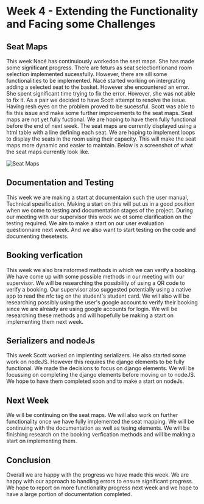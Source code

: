 # Week 4 - Extending the Functionality and Facing some Challenges

## Seat Maps
This week Nacé has continuiously workedon the seat maps. She has made some significant progress. There are feturs as seat selectiontionand room selection implemented sucessfully. However, there are sill some functionalities to be implemented. Nacé started working on intergrating adding a selected seat to the basket. However she encountered an error. She spent significant time trying to fix the error. However, she was not able to fix it. As a pair we decided to have Scott attempt to resolve the issue. Having resh eyes on the problem proved to be sucessful. Scott was able to fix this issue and make some further improvements to the seat maps. Seat maps are not yet fully fuctional. We are hoping to have them fully functional before the end of next week. The seat maps are currently displayed using a html table with a line defining each seat. We are hoping to implement loops to display the seats in the room using their capacity. This will make the seat maps more dynamic and easier to maintain. Below is a screenshot of what the seat maps currently look like.

![Seat Maps](https://i.ibb.co/SBS6W4f/Screen-Shot-2023-01-27-at-13-57-34.png)

## Documentation and Testing
This week we are making a start at documentaion such the user manual, Technical spesification. Making a start on this will put us in a good position when we come to testing and documentation stages of the project. During our meeting with our supervisor this week we ot some clarification on the testing required. We aim to make a start on our user evaluation questionnaire next week. And we also want to start testing on the code and documenting thesetests.

## Booking verfication
This week we also brainstormed methods in which we can verify a booking. We have come up with some possible methods in our meeting with our supervisor. We will be researching the possibility of using a QR code to verify a booking. Our supervisor also suggested potentially using a native app to read the nfc tag on the student's student card. We will also will be researching possibly using the user's google account to verify their booking since we are already are using google accounts for login. We will be researching these methods and will hopefully be making a start on implementing them next week.

## Serializers and nodeJs
This week Scott worked on implenting serializers. He also started some work on nodeJS. However this requires the django elements to be fully functional. We made the decisions to focus on django elements. We will be focussing on completing the django elements before moving on to nodeJS. We hope to have them completed soon and to make a start on nodeJs.

## Next Week
We will be continuing on the seat maps. We will also work on further functionality once we have fully implemented the seat mapping. We will be continuing with the documentation as well as tesing elements. We will be finishing research on the booking verfication methods and will be making a start on implementing them. 

## Conclusion
Overall we are happy with the progress we have made this week. We are happy with our approach to handling errors to ensure significant progress. We hope to report on more functionality progress next week and we hope to have a large portion of documentation completed.